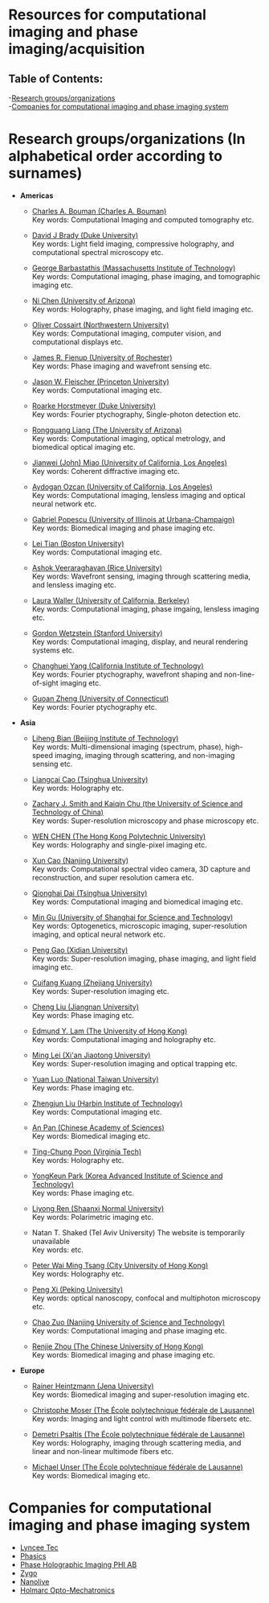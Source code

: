 # Resources for computational imaging and phase imaging/acquisition

## Table of Contents:
-[Research groups/organizations](#groups)  
-[Companies for computational imaging and phase imaging system](#companies)

<a name="groups"></a>
# Research groups/organizations (In alphabetical order according to surnames)
    
- **Americas**
    - [Charles A. Bouman (Charles A. Bouman)](https://engineering.purdue.edu/~bouman/)  
    Key words: Computational Imaging and computed tomography etc.
    
    - [David J Brady (Duke University)](https://disp.duke.edu/)  
    Key words: Light field imaging, compressive holography, and computational spectral microscopy etc.
    
    - [George Barbastathis (Massachusetts Institute of Technology)](http://optics.mit.edu/)  
    Key words: Computational imaging, phase imaging, and tomographic imaging etc.
    
    - [Ni Chen (University of Arizona)](http://intelligentoptics.org/)  
    Key words: Holography, phase imaging, and light field imaging etc.
    
    - [Oliver Cossairt (Northwestern University)](https://compphotolab.northwestern.edu/)  
    Key words: Computational imaging, computer vision, and computational displays etc.
    
    - [James R. Fienup (University of Rochester)](https://labsites.rochester.edu/fienup/)  
    Key words: Phase imaging and wavefront sensing etc.
    
    - [Jason W. Fleischer (Princeton University)](https://www.princeton.edu/~jasonf/)  
    Key words: Computational imaging etc.
    
    - [Roarke Horstmeyer (Duke University)](http://horstmeyer.pratt.duke.edu/)  
    Key words: Fourier ptychography, Single-photon detection etc.
    
    - [Rongguang Liang (The University of Arizona)](https://wp.optics.arizona.edu/ualiangaol/)  
    Key words: Computational imaging, optical metrology, and biomedical optical imaging etc.
    
    - [Jianwei (John) Miao (University of California, Los Angeles)](https://www.physics.ucla.edu/research/imaging/)  
    Key words: Coherent diffractive imaging etc.
    
    - [Aydogan Ozcan (University of California, Los Angeles)](https://research.seas.ucla.edu/ozcan/)  
    Key words: Computational imaging, lensless imaging and optical neural network etc.
    
    - [Gabriel Popescu (University of Illinois at Urbana-Champaign)](https://light.ece.illinois.edu/)  
    Key words: Biomedical imaging and phase imaging etc.
    
    - [Lei Tian (Boston University)](https://sites.bu.edu/tianlab/)  
    Key words: Computational imaging etc.
    
    - [Ashok Veeraraghavan (Rice University)](https://www.computationalimaging.org/)  
    Key words: Wavefront sensing, imaging through scattering media, and lensless imaging etc.
    
    - [Laura Waller (University of California, Berkeley)](https://www.laurawaller.com/)  
    Key words: Computational imaging, phase imgaing, lensless imaging etc.
    
    - [Gordon Wetzstein (Stanford University)](https://www.computationalimaging.org/)  
    Key words: Computational imaging, display, and neural rendering systems etc.
    
    - [Changhuei Yang (California Institute of Technology)](https://biophot.caltech.edu/)  
    Key words: Fourier ptychography, wavefront shaping and non-line-of-sight imaging etc.
    
    - [Guoan Zheng (University of Connecticut)](https://smartimaging.uconn.edu/)  
    Key words: Fourier ptychography etc.
    
- **Asia**
    - [Liheng Bian (Beijing Institute of Technology)](https://bianlab.github.io/)  
    Key words: Multi-dimensional imaging (spectrum, phase), high-speed imaging, imaging through scattering, and non-imaging sensing etc.
    
    - [Liangcai Cao (Tsinghua University)](http://www.holoddd.com/)  
    Key words: Holography etc.
    
    - [Zachary J. Smith and Kaiqin Chu (the University of Science and Technology of China)](http://staff.ustc.edu.cn/)  
    Key words: Super-resolution microscopy and phase microscopy etc.
    
    - [WEN CHEN (The Hong Kong Polytechnic University)](https://www.eie.polyu.edu.hk/~wenchen/)  
    Key words: Holography and single-pixel imaging etc.
    
    - [Xun Cao (Nanjing University)](https://cite.nju.edu.cn/)  
    Key words: Computational spectral video camera, 3D capture and reconstruction, and super resolution camera etc.
    
    - [Qionghai Dai (Tsinghua University)](http://media.au.tsinghua.edu.cn/)  
    Key words: Computational imaging and biomedical imaging etc.
    
    - [Min Gu (University of Shanghai for Science and Technology)](http://cain.usst.edu.cn/)  
    Key words: Optogenetics, microscopic imaging, super-resolution imaging, and optical neural network etc.
    
    - [Peng Gao (Xidian University)](https://faculty.xidian.edu.cn/GP3/zh_CN/index.htm)  
    Key words: Super-resolution imaging, phase imaging, and light field imaging etc.
    
    - [Cuifang Kuang (Zhejiang University)](https://person.zju.edu.cn/cfkuang#0)  
    Key words:  Super-resolution imaging etc.
    
    - [Cheng Liu (Jiangnan University)](http://science.jiangnan.edu.cn/content_js.jsp?urltype=news.NewsContentUrl&wbtreeid=1034&wbnewsid=5799)  
    Key words:  Phase imaging etc.
    
    - [Edmund Y. Lam (The University of Hong Kong)](https://www.eee.hku.hk/~elam/)  
    Key words:  Computational imaging and holography etc.  
    
    - [Ming Lei (Xi'an Jiaotong University)](http://www.opticaltweezers.net/)  
    Key words: Super-resolution imaging and optical trapping etc.  
    
    - [Yuan Luo (National Taiwan University)](https://optics.mc.ntu.edu.tw/)  
    Key words: Phase imaging etc.
    
    - [Zhengjun Liu (Harbin Institute of Technology)](http://homepage.hit.edu.cn/liuzhengjun)  
    Key words:  Computational imaging etc.
    
    - [An Pan (Chinese Academy of Sciences)](https://www.sites.google.com/site/dranpanblog/)  
    Key words:  Biomedical imaging etc.
    
    - [Ting-Chung Poon (Virginia Tech)](https://sites.google.com/vt.edu/oshandholographiclab/home/)  
    Key words: Holography etc.
    
    - [YongKeun Park (Korea Advanced Institute of Science and Technology)](https://bmokaist.wordpress.com/)  
    Key words: Phase imaging etc.
    
    - [Liyong Ren (Shaanxi Normal University)](http://aoi.snnu.edu.cn/)  
    Key words: Polarimetric imaging etc.
    
    - Natan T. Shaked (Tel Aviv University) The website is temporarily unavailable  
    Key words:  etc.
    
    - [Peter Wai Ming Tsang (City University of Hong Kong)](https://scholars.cityu.edu.hk/en/persons/wai-ming-peter-tsang(892d3f89-71e1-4348-9bd0-c27f242c0d00).html)  
    Key words: Holography etc.
    
    - [Peng Xi (Peking University)](https://www.xipenglab.com/)  
    Key words: optical nanoscopy, confocal and multiphoton microscopy etc.
    
    - [Chao Zuo (Nanjing University of Science and Technology‍)](https://www.scilaboratory.com/)  
    Key words: Computational imaging and phase imaging etc.
    
    - [Renjie Zhou (The Chinese University of Hong Kong)](https://www.renjiezhou.com/)  
    Key words: Biomedical imaging and phase imaging etc.
    
- **Europe**
    - [Rainer Heintzmann (Jena University)](https://sites.google.com/site/nanoimagingproject/)  
    Key words:  Biomedical imaging and super-resolution imaging etc.
    
    - [Christophe Moser (The École polytechnique fédérale de Lausanne)](https://www.epfl.ch/labs/lapd/)  
    Key words:  Imaging and light control with multimode fibersetc etc.
    
    - [Demetri Psaltis (The École polytechnique fédérale de Lausanne)](https://www.epfl.ch/labs/lo/)  
    Key words: Holography, imaging through scattering media, and linear and non-linear multimode fibers etc.
    
    - [Michael Unser (The École polytechnique fédérale de Lausanne)](http://bigwww.epfl.ch/)  
    Key words: Biomedical imaging etc.

<a name="companies"></a>
# Companies for computational imaging and phase imaging system
    
- [Lyncee Tec](https://www.lynceetec.com/)
- [Phasics](https://www.phasics.com/)
- [Phase Holographic Imaging PHI AB](https://phiab.com/)  
- [Zygo](https://www.zygo.com/)
- [Nanolive](https://www.nanolive.ch/)
- [Holmarc Opto-Mechatronics](https://holmarc.com/)
    

